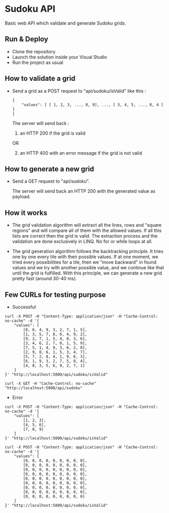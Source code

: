 # Sudoku API

Basic web API which validate and generate Sudoku grids.

## Run & Deploy

*   Clone the repository
*   Launch the solution inside your Visual Studio
*   Run the project as usual

## How to validate a grid

*   Send a grid as a POST request to "api/sudoku/isValid" like this :

        {
            "values": [ [ 1, 2, 3, ..., 8, 9], ..., [ 3, 4, 5, ..., 8, 4 ] ]
        }

    The server will send back :

    1. an HTTP 200 if the grid is valid

    OR

    2. an HTTP 400 with an error message if the grid is not valid

## How to generate a new grid

* 	Send a GET request to "api/sudoku".

	The server will send back an HTTP 200 with the generated value as payload.

## How it works

*	The grid validation algorithm will extract all the lines, rows and "square regions" and will compare all of them with the allowed values. If all this lists are correct then the grid is valid.
	The extraction process and the validation are done exclusively in LINQ. No for or while loops at all.

*	The grid generation algorithm follows the backtracking principle. It tries one by one every tile with their possible values.
	If at one moment, we tried every possibilities for a tile, then we "move backward" in found values and we try with another possible value, and we continue like that until the grid is fulfilled.
	With this principle, we can generate a new grid pretty fast (around 30-40 ms).

## Few CURLs for testing purpose

- Successful
```shell
curl -X POST -H "Content-Type: application/json" -H "Cache-Control: no-cache" -d '{
    "values": [
        [8, 6, 4, 9, 3, 2, 7, 1, 5],
        [1, 3, 5, 7, 8, 6, 4, 9, 2],
        [9, 2, 7, 1, 5, 4, 8, 3, 6],
        [3, 4, 6, 2, 7, 8, 1, 5, 9],
        [7, 5, 1, 4, 9, 3, 6, 2, 8],
        [2, 9, 8, 6, 1, 5, 3, 4, 7],
        [5, 7, 2, 8, 4, 1, 9, 6, 3],
        [6, 1, 9, 3, 2, 7, 5, 8, 4],
        [4, 8, 3, 5, 6, 9, 2, 7, 1]
    ]
}' "http://localhost:5000/api/sudoku/isValid"
```
```shell
curl -X GET -H "Cache-Control: no-cache" "http://localhost:5000/api/sudoku"
```
- Error
```shell
curl -X POST -H "Content-Type: application/json" -H "Cache-Control: no-cache" -d '{
    "values": [
        [1, 2, 3],
        [4, 5, 6],
        [7, 8, 9]
    ]
}' "http://localhost:5000/api/sudoku/isValid"
```
```shell
curl -X POST -H "Content-Type: application/json" -H "Cache-Control: no-cache" -d '{
    "values": [
        [0, 0, 0, 0, 0, 0, 0, 0, 0],
        [0, 0, 0, 0, 0, 0, 0, 0, 0],
        [0, 0, 0, 0, 0, 0, 0, 0, 0],
        [0, 0, 0, 0, 0, 0, 0, 0, 0],
        [0, 0, 0, 0, 0, 0, 0, 0, 0],
        [0, 0, 0, 0, 0, 0, 0, 0, 0],
        [0, 0, 0, 0, 0, 0, 0, 0, 0],
        [0, 0, 0, 0, 0, 0, 0, 0, 0],
        [0, 0, 0, 0, 0, 0, 0, 0, 0]
    ]
}' "http://localhost:5000/api/sudoku/isValid"
```